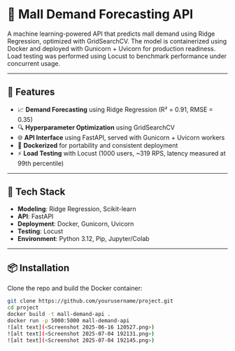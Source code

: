 # 🛒 Mall Demand Forecasting API

A machine learning-powered API that predicts mall demand using Ridge Regression, optimized with GridSearchCV. The model is containerized using Docker and deployed with Gunicorn + Uvicorn for production readiness. Load testing was performed using Locust to benchmark performance under concurrent usage.

---

## 🚀 Features

- 📈 **Demand Forecasting** using Ridge Regression (R² = 0.91, RMSE = 0.35)
- 🔍 **Hyperparameter Optimization** using GridSearchCV
- 🌐 **API Interface** using FastAPI, served with Gunicorn + Uvicorn workers
- 🐳 **Dockerized** for portability and consistent deployment
- ⚡ **Load Testing** with Locust (1000 users, ~319 RPS, latency measured at 99th percentile)

---

## 🧠 Tech Stack

- **Modeling**: Ridge Regression, Scikit-learn
- **API**: FastAPI
- **Deployment**: Docker, Gunicorn, Uvicorn
- **Testing**: Locust
- **Environment**: Python 3.12, Pip, Jupyter/Colab

---

## 📦 Installation

Clone the repo and build the Docker container:

```bash
git clone https://github.com/yourusername/project.git
cd project
docker build -t mall-demand-api .
docker run -p 5000:5000 mall-demand-api
![alt text](<Screenshot 2025-06-16 120527.png>)
![alt text](<Screenshot 2025-07-04 192131.png>)
![alt text](<Screenshot 2025-07-04 192145.png>)
